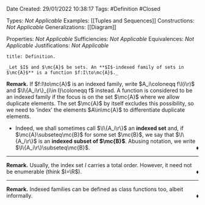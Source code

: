 <div class="topSpace"></div>

Date Created: 29/01/2022 10:38:17
Tags: #Definition #Closed 

Types: _Not Applicable_
Examples: [[Tuples and Sequences]]
Constructions: _Not Applicable_
Generalizations: [[Diagram]]

Properties: _Not Applicable_
Sufficiencies: _Not Applicable_
Equivalences: _Not Applicable_
Justifications: _Not Applicable_

``` ad-Definition
title: Definition.

_Let $I$ and $\mc{A}$ be sets. An **$I$-indexed family of sets in $\mc{A}$** is a function $f:I\to\mc{A}$._

```

**Remark.** If $f:I\to\mc{A}$ is an indexed family, write $A_i\coloneqq f\l(i\r)$ and $\l\{A_i\r\}_{i\in I}\coloneqq f$ instead. A function is considered to be an indexed family if the focus is on the set $\mc{A}$ where we allow duplicate elements. The set $\mc{A}$ by itself excludes this possibility, so we need to $\textrm{`}$index$\textrm{'}$ the elements $A\in\mc{A}$ to differentiate duplicate elements.
* Indeed, we shall sometimes call $\l\{A_i\r\}$ an **indexed set** and, if $\mc{A}\subseteq\mc{B}$ for some set $\mc{B}$, we say that $\l\{A_i\r\}$ is an **indexed subset of $\mc{B}$**. Abusing notation, we write $\l\{A_i\r\}\subseteq\mc{B}$.<span style="float:right;">$\blacklozenge$</span>

---

**Remark.** Usually, the index set $I$ carries a total order. However, it need not be enumerable (think $I=\R$).<span style="float:right;">$\blacklozenge$</span>

---

**Remark.** Indexed families can be defined as class functions too, albeit informally.<span style="float:right;">$\blacklozenge$</span>

